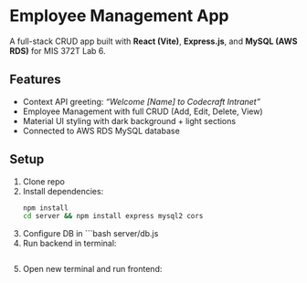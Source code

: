 # Employee Management App

A full-stack CRUD app built with **React (Vite)**, **Express.js**, and **MySQL (AWS RDS)** for MIS 372T Lab 6.

## Features
- Context API greeting: *“Welcome [Name] to Codecraft Intranet”*
- Employee Management with full CRUD (Add, Edit, Delete, View)
- Material UI styling with dark background + light sections
- Connected to AWS RDS MySQL database

## Setup
1. Clone repo
2. Install dependencies:
   ```bash
   npm install
   cd server && npm install express mysql2 cors
3. Configure DB in ```bash server/db.js
4. Run backend in terminal:
   ```bash node server/server.js
5. Open new terminal and run frontend:
   ```bash npm run dev
